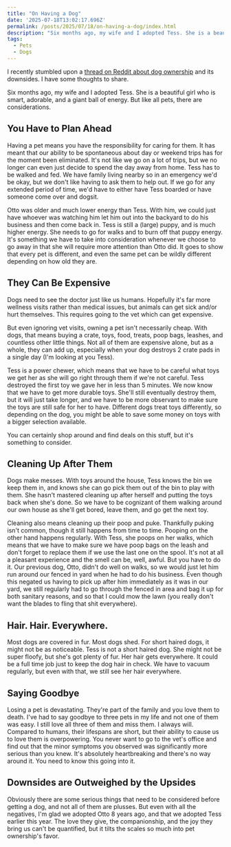 ```yaml
---
title: "On Having a Dog"
date: '2025-07-18T13:02:17.696Z'
permalink: /posts/2025/07/18/on-having-a-dog/index.html
description: "Six months ago, my wife and I adopted Tess. She is a beautiful girl who is smart, adorable, and a giant ball of energy. But like all pets, there are considerations."
tags:
  - Pets
  - Dogs
---
```

I recently stumbled upon a [thread on Reddit about dog ownership](https://old.reddit.com/r/AskReddit/comments/1ltrzkl/be_honest_whats_the_real_downside_of_having_a_dog/) and its downsides. I have some thoughts to share.
<!-- excerpt -->

Six months ago, my wife and I adopted Tess. She is a beautiful girl who is smart, adorable, and a giant ball of energy. But like all pets, there are considerations.

## You Have to Plan Ahead

Having a pet means you have the responsibility for caring for them. It has meant that our ability to be spontaneous about day or weekend trips has for the moment been eliminated. It's not like we go on a lot of trips, but we no longer can even just decide to spend the day away from home. Tess has to be walked and fed. We have family living nearby so in an emergency we'd be okay, but we don't like having to ask them to help out. If we go for any extended period of time, we'd have to either have Tess boarded or have someone come over and dogsit.

Otto was older and much lower energy than Tess. With him, we could just have whoever was watching him let him out into the backyard to do his business and then come back in. Tess is still a (large) puppy, and is much higher energy. She needs to go for walks and to burn off that puppy energy. It's something we have to take into consideration whenever we choose to go away in that she will require more attention than Otto did. It goes to show that every pet is different, and even the same pet can be wildly different depending on how old they are.

## They Can Be Expensive

Dogs need to see the doctor just like us humans. Hopefully it's far more wellness visits rather than medical issues, but animals can get sick and/or hurt themselves. This requires going to the vet which can get expensive.

But even ignoring vet visits, owning a pet isn't necessarily cheap. With dogs, that means buying a crate, toys, food, treats, poop bags, leashes, and countless other little things. Not all of them are expensive alone, but as a whole, they can add up, especially when your dog destroys 2 crate pads in a single day (I'm looking at you Tess).

Tess is a power chewer, which means that we have to be careful what toys we get her as she will go right through them if we're not careful. Tess destroyed the first toy we gave her in less than 5 minutes. We now know that we have to get more durable toys. She'll still eventually destroy them, but it will just take longer, and we have to be more observant to make sure the toys are still safe for her to have. Different dogs treat toys differently, so depending on the dog, you might be able to save some money on toys with a bigger selection available.

You can certainly shop around and find deals on this stuff, but it's something to consider.

## Cleaning Up After Them

Dogs make messes. With toys around the house, Tess knows the bin we keep them in, and knows she can go pick them out of the bin to play with them. She hasn't mastered cleaning up after herself and putting the toys back when she's done. So we have to be cognizant of them walking around our own house as she'll get bored, leave them, and go get the next toy.

Cleaning also means cleaning up their poop and puke. Thankfully puking isn't common, though it still happens from time to time. Pooping on the other hand happens regularly. With Tess, she poops on her walks, which means that we have to make sure we have poop bags on the leash and don't forget to replace them if we use the last one on the spool. It's not at all a pleasant experience and the smell can be, well, awful. But you have to do it. Our previous dog, Otto, didn't do well on walks, so we would just let him run around our fenced in yard when he had to do his business. Even though this negated us having to pick up after him immediately as it was in our yard, we still regularly had to go through the fenced in area and bag it up for both sanitary reasons, and so that I could mow the lawn (you really don't want the blades to fling that shit everywhere).

## Hair. Hair. Everywhere.

Most dogs are covered in fur. Most dogs shed. For short haired dogs, it might not be as noticeable. Tess is not a short haired dog. She might not be super floofy, but she's got plenty of fur. Her hair gets everywhere. It could be a full time job just to keep the dog hair in check. We have to vacuum regularly, but even with that, we still see her hair everywhere.

## Saying Goodbye

Losing a pet is devastating. They're part of the family and you love them to death. I've had to say goodbye to three pets in my life and not one of them was easy. I still love all three of them and miss them. I always will. Compared to humans, their lifespans are short, but their ability to cause us to love them is overpowering. You never want to go to the vet's office and find out that the minor symptoms you observed was significantly more serious than you knew. It's absolutely heartbreaking and there's no way around it. You need to know this going into it.

## Downsides are Outweighed by the Upsides

Obviously there are some serious things that need to be considered before getting a dog, and not all of them are plusses. But even with all the negatives, I'm glad we adopted Otto 8 years ago, and that we adopted Tess earlier this year. The love they give, the companionship, and the joy they bring us can't be quantified, but it tilts the scales so much into pet ownership's favor. 